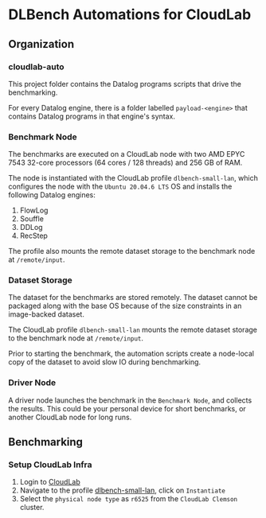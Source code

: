 # DLBench Automations for CloudLab

## Organization
### cloudlab-auto
This project folder contains the Datalog programs scripts that drive the benchmarking.

For every Datalog engine, there is a folder labelled `payload-<engine>` that contains Datalog programs in that engine's syntax.

### Benchmark Node
The benchmarks are executed on a CloudLab node with two AMD EPYC 7543 32-core processors (64 cores / 128 threads) and 256 GB of RAM. 

The node is instantiated with the CloudLab profile `dlbench-small-lan`, which configures the node with the `Ubuntu 20.04.6 LTS` OS and installs the following Datalog engines:
1. FlowLog
1. Souffle
1. DDLog
1. RecStep

The profile also mounts the remote dataset storage to the benchmark node at `/remote/input`.

### Dataset Storage
The dataset for the benchmarks are stored remotely. The dataset cannot be packaged along with the base OS because of the size constraints in an image-backed dataset. 

The CloudLab profile `dlbench-small-lan` mounts the remote dataset storage to the benchmark node at `/remote/input`.

Prior to starting the benchmark, the automation scripts create a node-local copy of the dataset to avoid slow IO during benchmarking.

### Driver Node
A driver node launches the benchmark in the `Benchmark Node`, and collects the results. This could be your personal device for short benchmarks, or another CloudLab node for long runs. 

## Benchmarking
### Setup CloudLab Infra
1. Login to [CloudLab](https://www.cloudlab.us)
1. Navigate to the profile [dlbench-small-lan](https://www.cloudlab.us/show-profile.php?uuid=96137190-0ff5-11f0-828b-e4434b2381fc), click on `Instantiate`
1. Select the `physical node type` as `r6525` from the `CloudLab Clemson` cluster.
